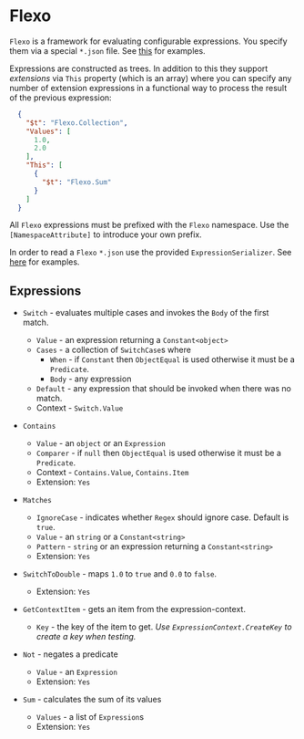 # Flexo

`Flexo` is a framework for evaluating configurable expressions. You specify them via a special `*.json` file. See [this](https://github.com/he-dev/reusable/blob/dev/Reusable.Tests.XUnit/res/Flexo/Array-of-expressions.json) for examples.

Expressions are constructed as trees. In addition to this they support _extensions_ via `This` property (which is an array) where you can specify any number of extension expressions in a functional way to process the result of the previous expression:

```json
  {
    "$t": "Flexo.Collection",
    "Values": [
      1.0,
      2.0
    ],
    "This": [
      {
        "$t": "Flexo.Sum"
      }
    ]
  }
```

All `Flexo` expressions must be prefixed with the `Flexo` namespace. Use the `[NamespaceAttribute]` to introduce your own prefix.

In order to read a `Flexo` `*.json` use the provided `ExpressionSerializer`. See [here](https://github.com/he-dev/reusable/blob/dev/Reusable.Tests.XUnit/src/Flexo/ExpressionSerializerTest.cs) for examples.

## Expressions

- `Switch` - evaluates multiple cases and invokes the `Body` of the first match.
  - `Value` - an expression returning a `Constant<object>`
  - `Cases` - a collection of `SwitchCase`s where
    - `When` - if `Constant` then `ObjectEqual` is used otherwise it must be a `Predicate`.
    - `Body` - any expression
  - `Default` - any expression that should be invoked when there was no match.
  - Context - `Switch.Value`

- `Contains`
  - `Value` - an `object` or an `Expression`
  - `Comparer` - if `null` then `ObjectEqual` is used otherwise it must be a `Predicate`.
  - Context - `Contains.Value`, `Contains.Item`
  - Extension: `Yes`

- `Matches`
  - `IgnoreCase` - indicates whether `Regex` should ignore case. Default is `true`.
  - `Value` - an `string` or a `Constant<string>`
  - `Pattern` - `string` or an expression returning a `Constant<string>`
  - Extension: `Yes`

- `SwitchToDouble` - maps `1.0` to `true` and `0.0` to `false`.
  - Extension: `Yes`

- `GetContextItem` - gets an item from the expression-context.
  - `Key` - the key of the item to get. _Use `ExpressionContext.CreateKey` to create a key when testing._

- `Not` - negates a predicate
  - `Value` - an `Expression`
  - Extension: `Yes`

- `Sum` - calculates the sum of its values
  - `Values` - a list of `Expression`s
  - Extension: `Yes`
